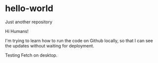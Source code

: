 # hello-world
Just another repository

Hi Humans!

I'm trying to learn how to run the code on Github locally, so that I can see the updates without waiting for deployment.

Testing Fetch on desktop.
